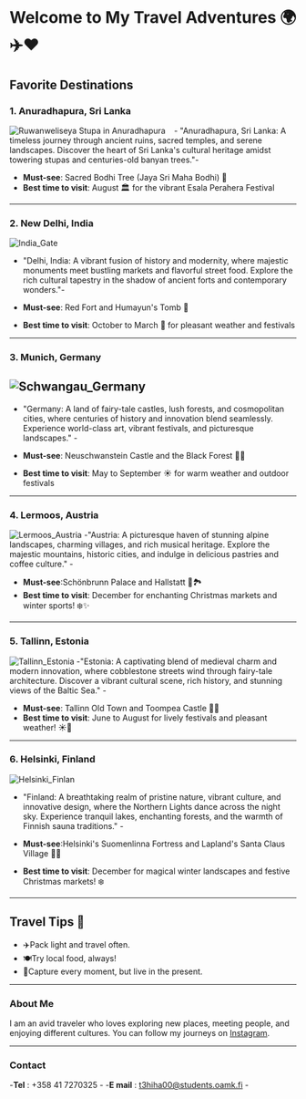 # Welcome to My Travel Adventures 🌍✈️❤️

## Favorite Destinations

### 1. **Anuradhapura, Sri Lanka**
<img src="Anuradhapura_Sri_Lanka.jpg" alt="Ruwanweliseya Stupa in Anuradhapura" style="max-width: 600px; height: auto; float: left; margin-right: 15px;"/>
- "Anuradhapura, Sri Lanka: A timeless journey through ancient ruins, sacred temples, and serene landscapes. Discover the heart of Sri Lanka's cultural heritage amidst towering stupas and centuries-old banyan trees."-

- **Must-see**: Sacred Bodhi Tree (Jaya Sri Maha Bodhi) 🌳 
- **Best time to visit**:  August 🏛️ for the vibrant Esala Perahera Festival

---

### 2. **New Delhi, India**
![India_Gate](./Delhi_India.jpg)
- "Delhi, India: A vibrant fusion of history and modernity, where majestic monuments meet bustling markets and flavorful street food. Explore the rich cultural tapestry in the shadow of ancient forts and contemporary wonders."-

- **Must-see**: Red Fort and Humayun's Tomb 🕌
- **Best time to visit**:  October to March 🌸 for pleasant weather and festivals

---

### 3. **Munich, Germany**
![Schwangau_Germany](Schwangau_Germany.jpg)
---
- "Germany: A land of fairy-tale castles, lush forests, and cosmopolitan cities, where centuries of history and innovation blend seamlessly. Experience world-class art, vibrant festivals, and picturesque landscapes." -

- **Must-see**: Neuschwanstein Castle and the Black Forest 🏰🌲
- **Best time to visit**: May to September ☀️ for warm weather and outdoor festivals

---

### 4. **Lermoos, Austria**
![Lermoos_Austria](Lermoos_Austria.jpg) 
-"Austria: A picturesque haven of stunning alpine landscapes, charming villages, and rich musical heritage. Explore the majestic mountains, historic cities, and indulge in delicious pastries and coffee culture." -

- **Must-see**:Schönbrunn Palace and Hallstatt 🏰🏞️
- **Best time to visit**: December for enchanting Christmas markets and winter sports! ❄️✨

---

### 5. **Tallinn, Estonia**
![Tallinn_Estonia](Tallinn_Estonia.jpg) 
-"Estonia: A captivating blend of medieval charm and modern innovation, where cobblestone streets wind through fairy-tale architecture. Discover a vibrant cultural scene, rich history, and stunning views of the Baltic Sea." -

- **Must-see**: Tallinn Old Town and Toompea Castle 🏰🌟
- **Best time to visit**: June to August for lively festivals and pleasant weather! ☀️🌼

---

### 6. **Helsinki, Finland**
![Helsinki_Finlan](./IMG_5190.jpg)  
- "Finland: A breathtaking realm of pristine nature, vibrant culture, and innovative design, where the Northern Lights dance across the night sky. Experience tranquil lakes, enchanting forests, and the warmth of Finnish sauna traditions." -

- **Must-see**:Helsinki's Suomenlinna Fortress and Lapland's Santa Claus Village 🎅🏰
- **Best time to visit**: December for magical winter landscapes and festive Christmas markets! ❄️

---

## Travel Tips 🧳

- ✈️Pack light and travel often.
- 🍽️Try local food, always!
- 📸Capture every moment, but live in the present.

---

### About Me

I am an avid traveler who loves exploring new places, meeting people, and enjoying different cultures. You can follow my journeys on [Instagram](https://instagram.com/travelvithhasi/).

---

### Contact
-**Tel** : +358 41 7270325 -
-**E mail** : t3hiha00@students.oamk.fi -

